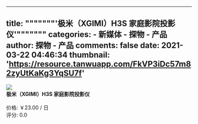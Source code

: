 
---
title: """""""'极米（XGIMI）H3S 家庭影院投影仪'"""""""
categories: 
    - 新媒体
    - 探物 - 产品
author: 探物 - 产品
comments: false
date: 2021-03-22 04:46:34
thumbnail: 'https://resource.tanwuapp.com/FkVP3iDc57m82zyUtKaKg3YqSU7f'
---

<div>   
<img src="https://resource.tanwuapp.com/FkVP3iDc57m82zyUtKaKg3YqSU7f" referrerpolicy="no-referrer"><br>
          <strong>极米（XGIMI）H3S 家庭影院投影仪</strong><br><br>
          价格: ￥23.00 / 日<br>
          评分: 0.0
          
</div>
            
